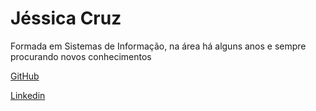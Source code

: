 
# Jéssica Cruz

Formada em Sistemas de Informação, na área há alguns anos e sempre procurando novos conhecimentos

[GitHub](https://github.com/jessicascruz)

[Linkedin](https://www.linkedin.com/in/jessica-cruz20/)


